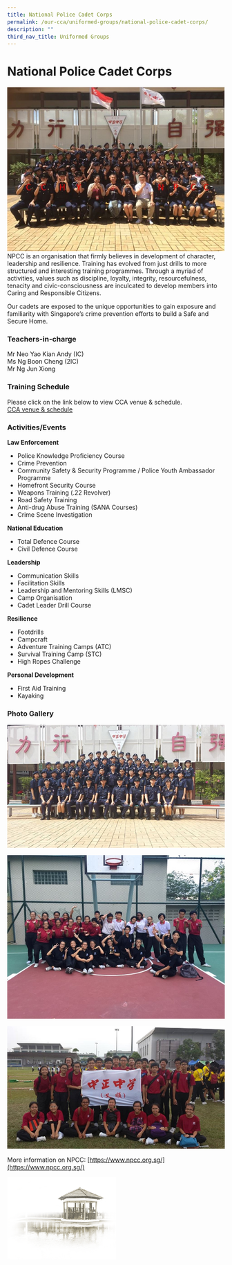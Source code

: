 ```yaml
---
title: National Police Cadet Corps
permalink: /our-cca/uniformed-groups/national-police-cadet-corps/
description: ""
third_nav_title: Uniformed Groups
---
```

# **National Police Cadet Corps**

![](/images/NPCC.jpg)
NPCC is an organisation that firmly believes in development of character, leadership and resilience. Training has evolved from just drills to more structured and interesting training programmes. Through a myriad of activities, values such as discipline, loyalty, integrity, resourcefulness, tenacity and civic-consciousness are inculcated to develop members into Caring and Responsible Citizens.  

Our cadets are exposed to the unique opportunities to gain exposure and familiarity with Singapore’s crime prevention efforts to build a Safe and Secure Home.

### Teachers-in-charge

Mr Neo Yao Kian Andy (IC)   
Ms Ng Boon Cheng (2IC)   
Mr Ng Jun Xiong

### Training Schedule
Please click on the link below to view CCA venue & schedule.   
[CCA venue & schedule](/useful-links/parents/cca-venue-n-schedule)

### Activities/Events

**Law Enforcement**

*   Police Knowledge Proficiency Course
*   Crime Prevention
*   Community Safety & Security Programme / Police Youth Ambassador Programme
*   Homefront Security Course
*   Weapons Training (.22 Revolver)
*   Road Safety Training
*   Anti-drug Abuse Training (SANA Courses)
*   Crime Scene Investigation

**National Education**  

*   Total Defence Course
*   Civil Defence Course

**Leadership**

*   Communication Skills
*   Facilitation Skills
*   Leadership and Mentoring Skills (LMSC)
*   Camp Organisation
*   Cadet Leader Drill Course

**Resilience**

*   Footdrills
*   Campcraft
*   Adventure Training Camps (ATC)
*   Survival Training Camp (STC)
*   High Ropes Challenge

**Personal Development**

*   First Aid Training
*   Kayaking

### Photo Gallery

![](/images/21c6e2175_62552.jpg)

![](/images/NPCC%201.jpg)

![](/images/NPCC%202.jpg)

More information on NPCC: [https://www.npcc.org.sg/](https://www.npcc.org.sg/)

<img src="/images/pavilion.png" 
     style="width:50%">